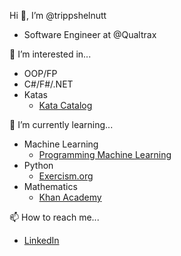 Hi 👋, I’m @trippshelnutt
- Software Engineer at @Qualtrax

👀 I’m interested in...
- OOP/FP
- C#/F#/.NET
- Katas
  - [Kata Catalog](https://github.com/ardalis/kata-catalog) 

🌱 I’m currently learning...
- Machine Learning
  - [Programming Machine Learning](https://www.progml.com/)
- Python
  - [Exercism.org](https://exercism.org/profiles/trippshelnutt)
- Mathematics
  - [Khan Academy](https://www.khanacademy.org/profile/trippshelnutt)

📫 How to reach me...
- [LinkedIn](https://www.linkedin.com/in/trippshelnutt/)
